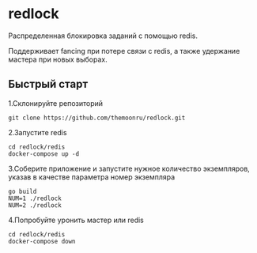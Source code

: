 redlock
=======

Распределенная блокировка заданий с помощью redis.

Поддерживает fancing при потере связи с redis, а также удержание мастера при новых выборах.

Быстрый старт
-------------
1.Склонируйте репозиторий
``` 
git clone https://github.com/themoonru/redlock.git
```
2.Запустите redis
``` 
cd redlock/redis
docker-compose up -d
```
3.Соберите приложение и запустите нужное количество экземпляров, указав в качестве параметра номер экземпляра
``` 
go build
NUM=1 ./redlock
NUM=2 ./redlock
```

4.Попробуйте уронить мастер или redis
```
cd redlock/redis
docker-compose down
```